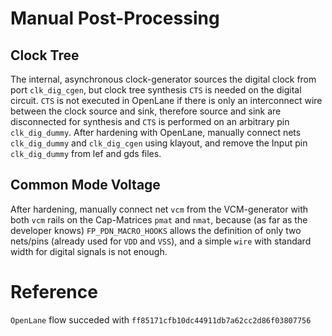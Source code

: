 # Manual Post-Processing
## Clock Tree
The internal, asynchronous clock-generator sources the digital clock from port `clk_dig_cgen`, but clock tree synthesis `CTS` is needed on the digital circuit. `CTS` is not executed in OpenLane if there is only an interconnect wire between the clock source and sink, therefore source and sink are disconnected for synthesis and `CTS` is performed on an arbitrary pin `clk_dig_dummy`. After hardening with OpenLane, manually connect nets `clk_dig_dummy` and `clk_dig_cgen` using klayout, and remove the Input pin `clk_dig_dummy` from lef and gds files. 

## Common Mode Voltage
After hardening, manually connect net `vcm` from the VCM-generator with both `vcm` rails on the Cap-Matrices `pmat` and `nmat`, because (as far as the developer knows) `FP_PDN_MACRO_HOOKS` allows the definition of only two nets/pins (already used for `VDD` and `VSS`), and a simple `wire` with standard width for digital signals is not enough.

# Reference
`OpenLane` flow succeded with `ff85171cfb10dc44911db7a62cc2d86f03807756`
